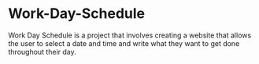 # Work-Day-Schedule
Work Day Schedule is a project that involves creating a website that allows the user to select a date and time and write what they want to get done throughout their day.

